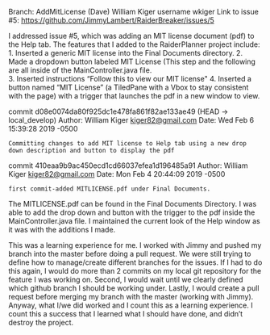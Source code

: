 Branch: AddMitLicense  (Dave) William Kiger username wkiger
Link to issue #5: https://github.com/JimmyLambert/RaiderBreaker/issues/5

I addressed issue #5, which was adding an MIT license document (pdf) to the Help tab.  The features that I added to the RaiderPlanner project include:
	1. Inserted a generic MIT license into the Final Documents directory.
	2. Made a dropdown button labeled MIT License (This step and the following are all inside of the MainController.java file.   
	3. Inserted instructions “Follow this to view our MIT license"
	4. Inserted a button named “MIT License” (a TiledPane with a Vbox to stay consistent with the page) with a trigger that launches the pdf in a new window to view. 
 
commit d08e0074da80f925dc1e478fa861f82ae133ae49 (HEAD -> local_develop)
Author: William Kiger <kiger82@gmail.com>
Date:   Wed Feb 6 15:39:28 2019 -0500

    Committing changes to add MIT license to Help tab using a new drop down description and button to display the pdf

    
commit 410eaa9b9ac450ecd1cd66037efea1d196485a91
Author: William Kiger <kiger82@gmail.com>
Date:   Mon Feb 4 20:44:09 2019 -0500

    first commit-added MITLICENSE.pdf under Final Documents.  

The MITLICENSE.pdf can be found in the Final Documents Directory.  I was able to add the drop down and button with the trigger to the pdf inside the MainController.java file.  I maintained the current look of the Help window as it was with the additions I made.  


This was a learning experience for me.  I worked with Jimmy and pushed my branch into the master before doing a pull request.  We were still trying to define how to manage/create different branches for the issues.  If I had to do this again, I would do more than 2 commits on my local git repository for the feature I was working on.   Second, I would wait until we clearly defined which github branch I should be working under.  Lastly, I would create a pull request before merging my branch with the master (working with Jimmy).  Anyway, what I/we did worked and I count this as a learning experience.  I count this a success that I learned what I should have done, and didn’t destroy the project.  
